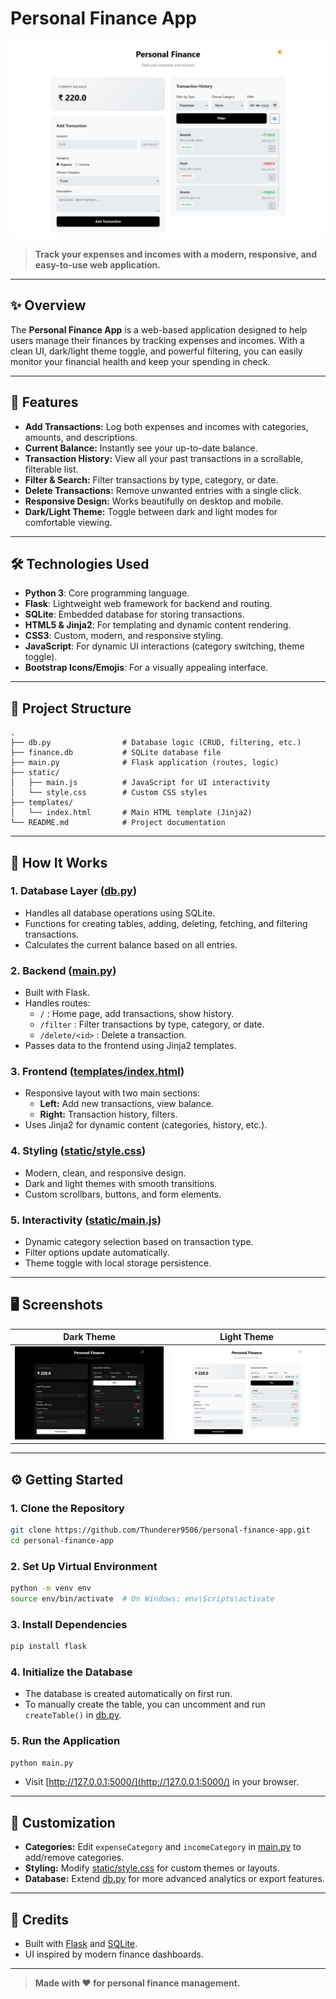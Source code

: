 # Personal Finance App

![Personal Finance App Screenshot](Images/Light%20Mode.png)

> **Track your expenses and incomes with a modern, responsive, and easy-to-use web application.**

---

## ✨ Overview

The **Personal Finance App** is a web-based application designed to help users manage their finances by tracking expenses and incomes. With a clean UI, dark/light theme toggle, and powerful filtering, you can easily monitor your financial health and keep your spending in check.

---

## 🚀 Features

- **Add Transactions:** Log both expenses and incomes with categories, amounts, and descriptions.
- **Current Balance:** Instantly see your up-to-date balance.
- **Transaction History:** View all your past transactions in a scrollable, filterable list.
- **Filter & Search:** Filter transactions by type, category, or date.
- **Delete Transactions:** Remove unwanted entries with a single click.
- **Responsive Design:** Works beautifully on desktop and mobile.
- **Dark/Light Theme:** Toggle between dark and light modes for comfortable viewing.

---

## 🛠️ Technologies Used

- **Python 3**: Core programming language.
- **Flask**: Lightweight web framework for backend and routing.
- **SQLite**: Embedded database for storing transactions.
- **HTML5 & Jinja2**: For templating and dynamic content rendering.
- **CSS3**: Custom, modern, and responsive styling.
- **JavaScript**: For dynamic UI interactions (category switching, theme toggle).
- **Bootstrap Icons/Emojis**: For a visually appealing interface.

---

## 📁 Project Structure

```
.
├── db.py                # Database logic (CRUD, filtering, etc.)
├── finance.db           # SQLite database file
├── main.py              # Flask application (routes, logic)
├── static/
│   ├── main.js          # JavaScript for UI interactivity
│   └── style.css        # Custom CSS styles
├── templates/
│   └── index.html       # Main HTML template (Jinja2)
└── README.md            # Project documentation
```

---

## 📝 How It Works

### 1. **Database Layer ([db.py](db.py))**

- Handles all database operations using SQLite.
- Functions for creating tables, adding, deleting, fetching, and filtering transactions.
- Calculates the current balance based on all entries.

### 2. **Backend ([main.py](main.py))**

- Built with Flask.
- Handles routes:
  - `/` : Home page, add transactions, show history.
  - `/filter` : Filter transactions by type, category, or date.
  - `/delete/<id>` : Delete a transaction.
- Passes data to the frontend using Jinja2 templates.

### 3. **Frontend ([templates/index.html](templates/index.html))**

- Responsive layout with two main sections:
  - **Left:** Add new transactions, view balance.
  - **Right:** Transaction history, filters.
- Uses Jinja2 for dynamic content (categories, history, etc.).

### 4. **Styling ([static/style.css](static/style.css))**

- Modern, clean, and responsive design.
- Dark and light themes with smooth transitions.
- Custom scrollbars, buttons, and form elements.

### 5. **Interactivity ([static/main.js](static/main.js))**

- Dynamic category selection based on transaction type.
- Filter options update automatically.
- Theme toggle with local storage persistence.

---

## 🖥️ Screenshots


| Dark Theme | Light Theme |
|:----------:|:-----------:|
| ![Dark](Images/Dark%20Mode.png) | ![Light](Images/Light%20Mode.png) |

---

## ⚙️ Getting Started

### 1. **Clone the Repository**

```sh
git clone https://github.com/Thunderer9506/personal-finance-app.git
cd personal-finance-app
```

### 2. **Set Up Virtual Environment**

```sh
python -m venv env
source env/bin/activate  # On Windows: env\Scripts\activate
```

### 3. **Install Dependencies**

```sh
pip install flask
```

### 4. **Initialize the Database**

- The database is created automatically on first run.
- To manually create the table, you can uncomment and run `createTable()` in [db.py](db.py).

### 5. **Run the Application**

```sh
python main.py
```

- Visit [http://127.0.0.1:5000/](http://127.0.0.1:5000/) in your browser.

---

## 🧩 Customization

- **Categories:** Edit `expenseCategory` and `incomeCategory` in [main.py](main.py) to add/remove categories.
- **Styling:** Modify [static/style.css](static/style.css) for custom themes or layouts.
- **Database:** Extend [db.py](db.py) for more advanced analytics or export features.

---

## 📝 Credits

- Built with [Flask](https://flask.palletsprojects.com/) and [SQLite](https://www.sqlite.org/).
- UI inspired by modern finance dashboards.

---


> **Made with ❤️ for personal finance management.**